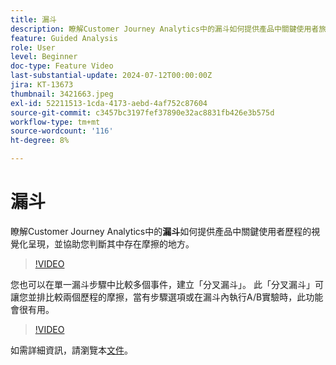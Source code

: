 ```yaml
---
title: 漏斗
description: 瞭解Customer Journey Analytics中的漏斗如何提供產品中關鍵使用者旅程的視覺化呈現，並幫助您確定其中存在摩擦的位置。
feature: Guided Analysis
role: User
level: Beginner
doc-type: Feature Video
last-substantial-update: 2024-07-12T00:00:00Z
jira: KT-13673
thumbnail: 3421663.jpeg
exl-id: 52211513-1cda-4173-aebd-4af752c87604
source-git-commit: c3457bc3197fef37890e32ac8831fb426e3b575d
workflow-type: tm+mt
source-wordcount: '116'
ht-degree: 8%

---
```


# 漏斗

瞭解Customer Journey Analytics中的&#x200B;**漏斗**&#x200B;如何提供產品中關鍵使用者歷程的視覺化呈現，並協助您判斷其中存在摩擦的地方。

>[!VIDEO](https://video.tv.adobe.com/v/3421663/?learn=on)

您也可以在單一漏斗步驟中比較多個事件，建立「分叉漏斗」。 此「分叉漏斗」可讓您並排比較兩個歷程的摩擦，當有步驟選項或在漏斗內執行A/B實驗時，此功能會很有用。

>[!VIDEO](https://video.tv.adobe.com/v/3431113/?learn=on)

如需詳細資訊，請瀏覽本[文件](https://experienceleague.adobe.com/zh-hant/docs/analytics-platform/using/guided-analysis/funnel/friction)。
